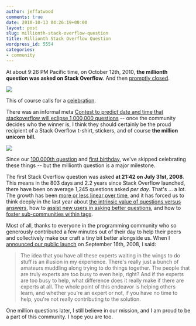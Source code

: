 ```yaml
---
author: jeffatwood
comments: true
date: 2010-10-13 04:26:19+00:00
layout: post
slug: millionth-stack-overflow-question
title: Millionth Stack Overflow Question
wordpress_id: 5554
categories:
- community
---
```


At about 9:26 PM Pacific time, on October 12th, 2010, **the millionth question was asked on Stack Overflow**. And then [promptly closed](http://stackoverflow.com/questions/3920757/question-1-million-closed).

![](http://blog.stackoverflow.com/wp-content/uploads/one-million-questions.png)

This of course calls for a [celebration](http://blog.stackoverflow.com/2010/03/reminder-its-april-1st/).



There was an informal meta [Contest to predict date and time that stackoverflow will eclipse 1,000,000 questions](http://meta.stackoverflow.com/questions/54249/contest-to-predict-date-and-time-that-stackoverflow-will-eclipse-1-000-000-questi) -- once the community decides who the winner is, I think they should certainly be the proud recipient of a Stack Overflow t-shirt, stickers, and of course **the million unicorn bill.**

[![](http://blog.stackoverflow.com/wp-content/uploads/one-million-unicorn-bill-both-small.jpg)](http://fakemillions.com/catalog_new/product_info.php?products_id=58)

Since our [100,000th question](http://blog.stackoverflow.com/2009/02/happy-100000th-question/) and [first birthday](http://blog.stackoverflow.com/2009/08/one-year-of-stack-overflow/), we've skipped celebrating these things -- but the millionth question is a major milestone.

The first Stack Overflow question was asked **at 21:42 on July 31st, 2008**.  This means in the 803 days and 2.2 years since Stack Overflow launched, there have been on average 1,245 questions asked _per day_. That's ... a lot. The growth has been [more or less linear over time](http://meta.stackoverflow.com/questions/13088/questions-vs-time-graph/13102#13102), and it has forced us to think deeply in the last year about [the intrinsic value of questions versus answers](http://blog.stackoverflow.com/2010/03/important-reputation-rule-changes/), how to [assist new users in asking better questions](http://blog.stackoverflow.com/2010/10/asking-better-questions/), and how to [foster sub-communities within tags](http://blog.stackoverflow.com/2010/08/new-tag-info-pages/).

Most of all, thanks to everyone in the programming community who so generously contributed a few minutes out of their day to help their peers and collectively make our craft a tiny bit better alongside us. When I [announced our public launch](http://www.codinghorror.com/blog/2008/09/stack-overflow-none-of-us-is-as-dumb-as-all-of-us.html) on September 16th, 2008, I said:



<blockquote>
The idea that you have all these experts waiting in the wings to do stuff is an illusion in my experience. There's really just a bunch of amateurs muddling along trying to do things together. The people that are truly experts are too busy to even help, right? And if the experts are too busy to help, what difference does it really make if there are experts at all. The whole point of this endeavor is helping others learn, and whether you're an expert or not, if you have no time to help, you're not really contributing to the solution.
</blockquote>



One million questions later, I still believe in our mission, and I am proud to be a part of this community. I hope you are too.
